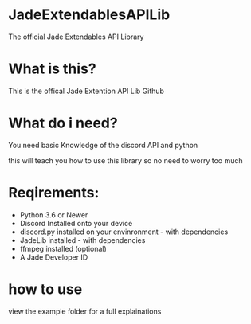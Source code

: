 # JadeExtendablesAPILib
The official Jade Extendables API Library
# What is this?
This is the offical Jade Extention API Lib Github
# What do i need?
You need basic Knowledge of the discord API and python

this will teach you how to use this library so no need to worry too much

# Reqirements:
- Python 3.6 or Newer
- Discord Installed onto your device
- discord.py installed on your envinronment - with dependencies
- JadeLib installed - with dependencies
- ffmpeg installed (optional)
- A Jade Developer ID

# how to use
view the example folder for a full explainations
